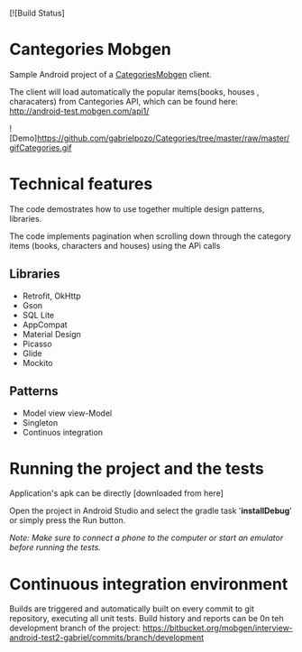 [![Build Status]

# Cantegories Mobgen
Sample Android project of a [CategoriesMobgen](http://android-test.mobgen.com/api1/) client.

The client will load automatically the  popular items(books, houses , characaters) from Cantegories API, which can be found here: http://android-test.mobgen.com/api1/

![Demo]https://github.com/gabrielpozo/Categories/tree/master/raw/master/gifCategories.gif

Technical features
============
The code demostrates how to use together multiple design patterns, libraries.

The code implements pagination when scrolling down through the category items (books, characters and houses) using the APi calls


Libraries
-------
- Retrofit, OkHttp
- Gson
- SQL Lite
- AppCompat
- Material Design
- Picasso
- Glide
- Mockito



Patterns
-------
- Model view view-Model
- Singleton
- Continuos integration


Running the project and the tests
=============
Application's apk can be directly [downloaded from here]

Open the project in Android Studio and select the gradle task '**installDebug**' or simply press the Run button.


_Note: Make sure to connect a phone to the computer or start an emulator before running the tests._

Continuous integration environment
============
Builds are triggered and automatically built on every commit to git repository, executing all unit tests.
Build history and reports can be 0n teh development branch of the project: https://bitbucket.org/mobgen/interview-android-test2-gabriel/commits/branch/development

